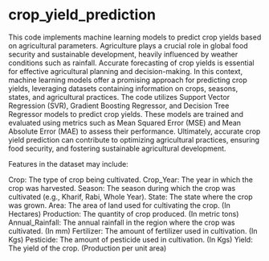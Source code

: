 # crop_yield_prediction
This code implements machine learning models to predict crop yields based on agricultural parameters. Agriculture plays a crucial role in global food security and sustainable development, heavily influenced by weather conditions such as rainfall. Accurate forecasting of crop yields is essential for effective agricultural planning and decision-making. In this context, machine learning models offer a promising approach for predicting crop yields, leveraging datasets containing information on crops, seasons, states, and agricultural practices. The code utilizes Support Vector Regression (SVR), Gradient Boosting Regressor, and Decision Tree Regressor models to predict crop yields. These models are trained and evaluated using metrics such as Mean Squared Error (MSE) and Mean Absolute Error (MAE) to assess their performance. Ultimately, accurate crop yield prediction can contribute to optimizing agricultural practices, ensuring food security, and fostering sustainable agricultural development.

Features in the dataset may include:

Crop: The type of crop being cultivated.
Crop_Year: The year in which the crop was harvested.
Season: The season during which the crop was cultivated (e.g., Kharif, Rabi, Whole Year).
State: The state where the crop was grown.
Area: The area of land used for cultivating the crop. (In Hectares)
Production: The quantity of crop produced. (In metric tons)
Annual_Rainfall: The annual rainfall in the region where the crop was cultivated. (In mm)
Fertilizer: The amount of fertilizer used in cultivation. (In Kgs)
Pesticide: The amount of pesticide used in cultivation. (In Kgs)
Yield: The yield of the crop. (Production per unit area)
